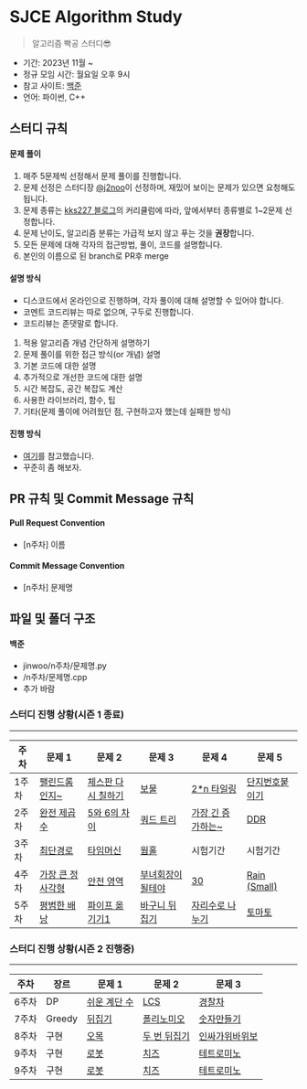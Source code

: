 # SJCE Algorithm Study

> 알고리즘 빡공 스터디😎

- 기간: 2023년 11월 ~
- 정규 모임 시간: 월요일 오후 9시
- 참고 사이트: [백준](https://www.acmicpc.net/)
- 언어: 파이썬, C++

## 스터디 규칙

#### 문제 풀이

1. 매주 5문제씩 선정해서 문제 풀이를 진행합니다.
2. 문제 선정은 스터디장 [@j2noo](https://github.com/j2noo)이 선정하며, 재밌어 보이는 문제가 있으면 요청해도 됩니다.
3. 문제 종류는 [kks227 블로그](https://m.blog.naver.com/kks227/220769859177)의 커리큘럼에 따라, 앞에서부터 종류별로 1~2문제 선정합니다.
4. 문제 난이도, 알고리즘 분류는 가급적 보지 않고 푸는 것을 **권장**합니다.
5. 모든 문제에 대해 각자의 접근방법, 풀이, 코드를 설명합니다.
6. 본인의 이름으로 된 branch로 PR후 merge

#### 설명 방식

- 디스코드에서 온라인으로 진행하며, 각자 풀이에 대해 설명할 수 있어야 합니다.
- 코멘트 코드리뷰는 따로 없으며, 구두로 진행합니다.
- 코드리뷰는 존댓말로 합니다.

1. 적용 알고리즘 개념 간단하게 설명하기
2. 문제 풀이를 위한 접근 방식(or 개념) 설명
3. 기본 코드에 대한 설명
4. 추가적으로 개선한 코드에 대한 설명
5. 시간 복잡도, 공간 복잡도 계산
6. 사용한 라이브러리, 함수, 팁
7. 기타(문제 풀이에 어려웠던 점, 구현하고자 했는데 실패한 방식)

#### 진행 방식

- [여기](https://github.com/soo5717/2021-Algorithm-Study#readme)를 참고했습니다.
- 꾸준히 좀 해보자.

## PR 규칙 및 Commit Message 규칙

#### Pull Request Convention

- [n주차] 이름

#### Commit Message Convention

- [n주차] 문제명

## 파일 및 폴더 구조

#### 백준

- jinwoo/n주차/문제명.py
- /n주차/문제명.cpp
- 추가 바람

### 스터디 진행 상황(시즌 1 종료)

---

| **주차** | **문제 1**                                               | **문제 2**                                                 | **문제 3**                                                | **문제 4**                                                 | **문제 5**                                             |
| -------- | -------------------------------------------------------- | ---------------------------------------------------------- | --------------------------------------------------------- | ---------------------------------------------------------- | ------------------------------------------------------ |
| 1주차    | [팰린드롬인지~](https://www.acmicpc.net/problem/10988)   | [체스판 다시 칠하기](https://www.acmicpc.net/problem/1018) | [보물](https://www.acmicpc.net/problem/1026)              | [2\*n 타일링](https://www.acmicpc.net/problem/11726)       | [단지번호붙이기](https://www.acmicpc.net/problem/2667) |
| 2주차    | [완전 제곱수](https://www.acmicpc.net/problem/1977)      | [5와 6의 차이](https://www.acmicpc.net/problem/2864)       | [쿼드 트리](https://www.acmicpc.net/problem/1992)         | [가장 긴 증가하는~](https://www.acmicpc.net/problem/11053) | [DDR](https://www.acmicpc.net/problem/2342)            |
| 3주차    | [최단경로](https://www.acmicpc.net/problem/1753)         | [타임머신](https://www.acmicpc.net/problem/11657)          | [웜홀](https://www.acmicpc.net/problem/1865)              | 시험기간                                                   | 시험기간                                               |
| 4주차    | [가장 큰 정사각형](https://www.acmicpc.net/problem/1915) | [안전 영역](https://www.acmicpc.net/problem/2468)          | [부녀회장이 될테야](https://www.acmicpc.net/problem/2775) | [30](https://www.acmicpc.net/problem/10610)                | [Rain (Small)](https://acmicpc.net/problem/14324)      |
| 5주차    | [평범한 배낭](https://www.acmicpc.net/problem/12865)     | [파이프 옮기기1](https://www.acmicpc.net/problem/17070)    | [바구니 뒤집기](https://www.acmicpc.net/problem/10811)    | [자리수로 나누기](https://www.acmicpc.net/problem/1490)    | [토마토](https://acmicpc.net/problem/7576)             |

### 스터디 진행 상황(시즌 2 진행중)

---


| **주차** | **장르** | **문제 1**                                            | **문제 2**                                  | **문제 3**                                     |
| -------- | -------- | ----------------------------------------------------- | ------------------------------------------- | ---------------------------------------------- |
| 6주차    | DP       | [쉬운 계단 수](https://www.acmicpc.net/problem/10844) | [LCS](https://www.acmicpc.net/problem/9251) | [경찰차](https://www.acmicpc.net/problem/2618) |
| 7주차    | Greedy       | [뒤집기](https://www.acmicpc.net/problem/1439) | [폴리노미오](https://www.acmicpc.net/problem/1343) | [숫자만들기](https://www.acmicpc.net/problem/1511) |
| 8주차    | 구현       | [오목](https://www.acmicpc.net/problem/2072) | [두 번 뒤집기](https://www.acmicpc.net/problem/2505) | [인싸가위바위보](https://www.acmicpc.net/problem/16986) |
| 9주차    | 구현       | [로봇](https://www.acmicpc.net/problem/13567) | [치즈](https://www.acmicpc.net/problem/2636) | [테트로미노](https://www.acmicpc.net/problem/14500) |
| 9주차    | 구현       | [로봇](https://www.acmicpc.net/problem/13567) | [치즈](https://www.acmicpc.net/problem/2636) | [테트로미노](https://www.acmicpc.net/problem/14500) |

